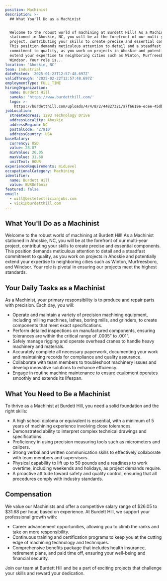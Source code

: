 ```yaml
---
position: Machinist
description: >-
  ## What You'll Do as a Machinist


  Welcome to the robust world of machining at Burdett Hill! As a Machinist
  stationed in Ahoskie, NC, you will be at the forefront of our multi-year
  project, contributing your skills to create precise and essential components.
  This position demands meticulous attention to detail and a steadfast
  commitment to quality, as you work on projects in Ahoskie and potentially
  extend your expertise to neighboring cities such as Winton, Murfreesboro, and
  Windsor. Your role is...
location: 'Ahoskie, NC'
team: Industrial
datePosted: '2025-01-23T12:57:48.697Z'
validThrough: '2025-02-22T12:57:48.697Z'
employmentType: FULL_TIME
hiringOrganization:
  name: Burdett Hill
  sameAs: 'https://www.burdetthill.com/'
  logo: >-
    https://burdetthill.com/uploads/4/4/8/2/44827321/a7f6619e-ecee-45db-ac13-7b1bffe6602c-4-5005-c.jpeg
jobLocation:
  streetAddress: 1293 Technology Drive
  addressLocality: Ahoskie
  addressRegion: NC
  postalCode: '27910'
  addressCountry: USA
baseSalary:
  currency: USD
  value: 28.87
  minValue: 26.05
  maxValue: 31.68
  unitText: HOUR
experienceRequirements: midLevel
occupationalCategory: Machining
identifier:
  name: Burdett Hill
  value: BURDnfbniz
featured: false
email:
  - will@bestelectricianjobs.com
  - vicki@burdetthill.com
---
```




## What You'll Do as a Machinist

Welcome to the robust world of machining at Burdett Hill! As a Machinist stationed in Ahoskie, NC, you will be at the forefront of our multi-year project, contributing your skills to create precise and essential components. This position demands meticulous attention to detail and a steadfast commitment to quality, as you work on projects in Ahoskie and potentially extend your expertise to neighboring cities such as Winton, Murfreesboro, and Windsor. Your role is pivotal in ensuring our projects meet the highest standards.

## Your Daily Tasks as a Machinist

As a Machinist, your primary responsibility is to produce and repair parts with precision. Each day, you will:

- Operate and maintain a variety of precision machining equipment, including milling machines, lathes, boring mills, and grinders, to create components that meet exact specifications.
- Perform detailed inspections on manufactured components, ensuring tolerances are within the critical range of .0005” to .001”.
- Safely manage rigging and operate overhead cranes to handle heavy machinery and materials.
- Accurately complete all necessary paperwork, documenting your work and maintaining records for compliance and quality assurance.
- Collaborate with team members to troubleshoot machinery issues and develop innovative solutions to enhance efficiency.
- Engage in routine machine maintenance to ensure equipment operates smoothly and extends its lifespan.

## What You Need to Be a Machinist

To thrive as a Machinist at Burdett Hill, you need a solid foundation and the right skills:

- A high school diploma or equivalent is essential, with a minimum of 5 years of machining experience involving close tolerances.
- Demonstrated ability to interpret complex technical drawings and specifications.
- Proficiency in using precision measuring tools such as micrometers and calipers.
- Strong verbal and written communication skills to effectively collaborate with team members and supervisors.
- Physical capability to lift up to 50 pounds and a readiness to work overtime, including weekends and holidays, as project demands require.
- A proactive attitude toward safety and quality control, ensuring that all procedures comply with industry standards.

## Compensation

We value our Machinists and offer a competitive salary range of $26.05 to $31.68 per hour, based on experience. At Burdett Hill, we support your professional growth with:

- Career advancement opportunities, allowing you to climb the ranks and take on more responsibility.
- Continuous training and certification programs to keep you at the cutting edge of machining technology and techniques.
- Comprehensive benefits package that includes health insurance, retirement plans, and paid time off, ensuring your well-being and financial security.

Join our team at Burdett Hill and be a part of exciting projects that challenge your skills and reward your dedication.